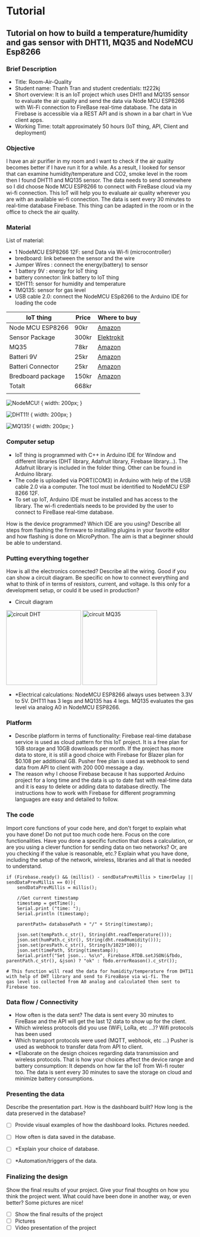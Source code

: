 # Tutorial
## Tutorial on how to build a temperature/humidity and gas sensor with DHT11, MQ35 and NodeMCU Esp8266

### Brief Description
- Title: Room-Air-Quality
- Student name: Thanh Tran and student credentials: tt222kj
- Short overview: It is an IoT project which uses DH11 and MQ135 sensor to evaluate the air quality and send the data
via Node MCU ESP8266 with Wi-Fi connection to FireBase real-time database. The data in Firebase is accessible via a REST API
and is shown in a bar chart in Vue client apps.
- Working Time: totalt approximately 50 hours (IoT thing, API, Client and deployment)

### Objective
I have an air purifier in my room and I want to check if the air quality becomes better if I have run it for a while. As a result,
I looked for sensor that can examine humidity/temperature and CO2, smoke level in the room then I found DHT11 and MQ135 sensor.
The data needs to send somewhere so I did choose Node MCU ESP8266 to connect with FireBase cloud via my wi-fi connection. This IoT will
help you to evaluate air quality wherever you are with an available wi-fi connection. The data is sent every 30 minutes to real-time database Firebase. This thing can be adapted in the room or in the office to check the air quality. 

### Material

List of material: 
+ 1 NodeMCU ESP8266 12F: send Data via Wi-fi (microcontroller)
+ bredboard: link between the sensor and the wire
+ Jumper Wires : connect the energy(battery) to sensor
+ 1 battery 9V : energy for IoT thing
+ battery connector: link battery to IoT thing
+ 1DHT11: sensor for humidity and temperature
+ 1MQ135: sensor for gas level
+ USB cable 2.0: connect the NodeMCU ESp8266 to the Arduino IDE for loading the code

| IoT thing         | Price | Where to buy                              |  
|-------------------|-------|-------------------------------------------|
| Node MCU ESP8266  | 90kr  | [Amazon](https://www.amazon.se/)          |  
| Sensor Package    | 300kr | [Elektrokit](https://www.electrokit.com/) |  
| MQ35              | 78kr  | [Amazon](https://www.amazon.se/)          |  
| Batteri 9V        | 25kr  | [Amazon](https://www.amazon.se/)          |   
| Batteri Connector | 25kr  | [Amazon](https://www.amazon.se/)          |   
| Bredboard package | 150kr | [Amazon](https://www.amazon.se/)          |   
| Totalt            | 668kr |                                           |   
|                   |       |                                           |  

![NodeMCU!](img/nodemcu.PNG) { width: 200px; }

![DHT11!](img/dht11.PNG) { width: 200px; }

![MQ135!](img/mq135.PNG) { width: 200px; }

### Computer setup

- IoT thing is programmed with C++ in Arduino IDE for Window and different libraries (DHT library, Adafruit library, Firebase library...). The Adafruit library is included in the folder thing. Other can be found in Arduino library.
- The code is uploaded via PORT(COM3) in Arduino with help of the USB cable 2.0 via a computer. The tool must be identified to NodeMCU ESP 8266 12F.
- To set up IoT, Arduino IDE must be installed and has access to the library. The wi-fi credentials needs to be provided by the user to connect to FireBase real-time database. 

How is the device programmed? Which IDE are you using? Describe all steps from flashing the firmware to installing plugins in your favorite editor and how flashing is done on MicroPython. The aim is that a beginner should be able to understand.

### Putting everything together

How is all the electronics connected? Describe all the wiring. Good if you can show a circuit diagram. Be specific on how to connect everything and what to think of in terms of resistors, current, and voltage. Is this only for a development setup, or could it be used in production?

- Circuit diagram 

<img src="img/cirdht.PNG" alt="circuit DHT" style="height: 200px; width:200px;"/>
<img src="img/cirmq.PNG" alt="circuit MQ35" style="height: 200px; width:200px;"/>

- *Electrical calculations: NodeMCU ESP8266 always uses between 3.3V to 5V. DHT11 has 3 legs and MQ135 has 4 legs. MQ135 evaluates the gas level via analog A0 in NodeMCU ESP8266. 

### Platform

- Describe platform in terms of functionality: Firebase real-time database service is used as cloud pattern for this IoT project. It is
a free plan for 1GB storage and 10GB downloads per month. If the project has more data to store, it is still a good choice with Firebase for Blazer plan for $0.108 per additional GB. Pusher free plan is used as webhook to send data from API to client with 200 000 message a day.  
- The reason why I choose Firebase because it has supported Arduino project for a long time and the data is up to date fast with real-time data and it is easy to delete or adding data to database directly. The instructions how to work with Firebase for different programming languages are easy and detailed to follow. 

### The code

Import core functions of your code here, and don't forget to explain what you have done! Do not put too much code here. Focus on the core functionalities. Have you done a specific function that does a calculation, or are you using a clever function for sending data on two networks? Or, are you checking if the value is reasonable, etc.? Explain what you have done, including the setup of the network, wireless, libraries and all that is needed to understand.


```C++=
if (Firebase.ready() && (millis() - sendDataPrevMillis > timerDelay || sendDataPrevMillis == 0)){
    sendDataPrevMillis = millis();

    //Get current timestamp
    timestamp = getTime();
    Serial.print ("time: ");
    Serial.println (timestamp);

    parentPath= databasePath + "/" + String(timestamp);

    json.set(tempPath.c_str(), String(dht.readTemperature()));
    json.set(humPath.c_str(), String(dht.readHumidity()));
    json.set(presPath.c_str(), String(h/1023*100));
    json.set(timePath, String(timestamp));
    Serial.printf("Set json... %s\n", Firebase.RTDB.setJSON(&fbdo, parentPath.c_str(), &json) ? "ok" : fbdo.errorReason().c_str());

# This function will read the data for humidity/temperature from DHT11 with help of DHT library and send to FireaBase via wi-fi. The
gas level is collected from A0 analog and calculated then sent to Firebase too.
```

### Data flow / Connectivity

- How often is the data sent? The data is sent every 30 minutes to FireBase and the API will get the last 12 data to show up 
for the client.
- Which wireless protocols did you use (WiFi, LoRa, etc ...)? Wifi protocols has been used
- Which transport protocols were used (MQTT, webhook, etc ...) Pusher is used as webhook to transfer data from API to client.
- *Elaborate on the design choices regarding data transmission and wireless protocols. That is how your choices affect the device range and battery consumption: It depends on how far the IoT from Wi-fi router too. The data is sent every 30 minutes to save the storage on cloud and minimize battery consumptions. 

### Presenting the data

Describe the presentation part. How is the dashboard built? How long is the data preserved in the database?

- [ ] Provide visual examples of how the dashboard looks. Pictures needed.
- [ ] How often is data saved in the database.
- [ ] *Explain your choice of database.
- [ ] *Automation/triggers of the data.


### Finalizing the design

Show the final results of your project. Give your final thoughts on how you think the project went. What could have been done in another way, or even better? Some pictures are nice!

- [ ] Show the final results of the project
- [ ] Pictures
- [ ] Video presentation of the project
